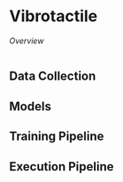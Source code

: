 # Vibrotactile

*Overview*

```{contents}
```

## Data Collection

## Models

## Training Pipeline

## Execution Pipeline